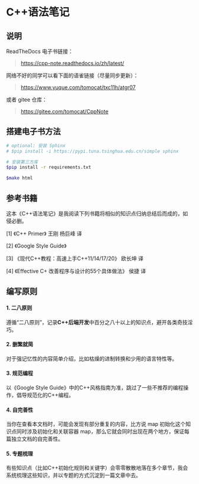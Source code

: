 # C++语法笔记

## 说明

ReadTheDocs 电子书链接：
> https://cpp-note.readthedocs.io/zh/latest/

网络不好的同学可以看下面的语雀链接（尽量同步更新）：
> https://www.yuque.com/tomocat/txc11h/atgr07

或者 gitee 仓库：
> https://gitee.com/tomocat/CppNote

## 搭建电子书方法

```bash
# optional: 安装 Sphinx
# $pip install -i https://pypi.tuna.tsinghua.edu.cn/simple sphinx

# 安装第三方库
$pip install -r requirements.txt

$make html
```

## 参考书籍

这本《C++语法笔记》是我阅读下列书籍将相似的知识点归纳总结后而成的，如侵必删。

[1] 《C++ Primer》  王刚 杨巨峰 译

[2] 《Google Style Guide》

[3] 《现代C++教程：高速上手C++11/14/17/20》 欧长坤 译

[4] 《Effective C+ 改善程序与设计的55个具体做法》 侯捷 译

## 编写原则

#### 1. 二八原则

遵循“二八原则”，记录**C++后端开发**中百分之八十以上的知识点，避开各类奇技淫巧。

#### 2. 删繁就简

对于强记忆性的内容简单介绍，比如枯燥的进制转换和少用的语言特性等。

#### 3. 规范编程

以《Google Style Guide》中的C++风格指南为准，跳过了一些不推荐的编程操作，倡导规范化的C++编程。

#### 4. 自完善性

当你在查看本文档时，可能会发现有部分重复的内容，比方说 map 初始化这个知识点同时涉及初始化和关联容器 map，那么它就会同时出现在两个地方，保证每篇独立文档的自完善性。

#### 5. 专题梳理

有些知识点（比如C++初始化规则和关键字）会零零散散地落在多个章节，我会系统梳理这些知识，并以专题的方式沉淀到一篇文章中去。
